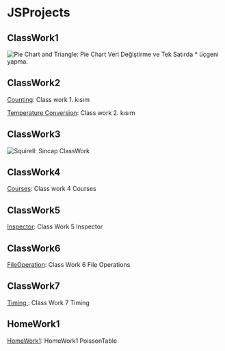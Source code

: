 # JSProjects

## ClassWork1
![Pie Chart and Triangle](https://itssamedozkan.github.io/JSProjects/ClassWork1/ClassWork1.png): Pie Chart Veri Değiştirme ve Tek Satırda * üçgeni yapma.

## ClassWork2
[Counting](https://itssamedozkan.github.io/JSProjects/ClassWork2/Counting.html): Class work 1. kısım

[Temperature Conversion](https://itssamedozkan.github.io/JSProjects/ClassWork2/Fahrenait.html): Class work 2. kısım

## ClassWork3
![Squirell](https://itssamedozkan.github.io/JSProjects/ClassWork3/ClassWork3.PNG): Sincap ClassWork

## ClassWork4
[Courses](https://itssamedozkan.github.io/JSProjects/ClassWork4/Courses.html): Class work 4 Courses


## ClassWork5
[Inspector](https://itssamedozkan.github.io/JSProjects/ClassWork5/work/EloquentJS.html): Class Work 5 Inspector

## ClassWork6
[FileOperation](https://itssamedozkan.github.io/JSProjects/ClassWork6/FileOperation.html): Class Work 6 File Operations

## ClassWork7
[Timing ](https://itssamedozkan.github.io/JSProjects/ClassWork7/Cw7.html): Class Work 7 Timing

## HomeWork1
[HomeWork1](https://itssamedozkan.github.io/JSProjects/HomeWorks/poissonTable.html): HomeWork1 PoissonTable 
